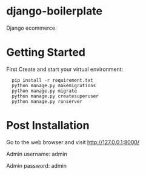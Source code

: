 # django-boilerplate
Django ecommerce.


# Getting Started

First Create and start your virtual environment:
```
  pip install -r requirement.txt
  python manage.py makemigrations
  python manage.py migrate
  python manage.py createsuperuser
  python manage.py runserver
```

# Post Installation
Go to the web browser and visit http://127.0.0.1:8000/

Admin username: admin

Admin password: admin





